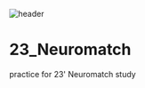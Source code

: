 ![header](https://capsule-render.vercel.app/api?type=slice&color=wave&customColorList=1&height=300&section=header&text=Just%10Do%10It&fontSize=90&fontColor=404040&animation=fadeIn)  

# 23_Neuromatch
practice for 23' Neuromatch study

